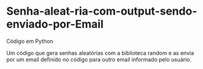 # Senha-aleat-ria-com-output-sendo-enviado-por-Email
Código em Python

Um código que gera senhas aleatórias com a biblioteca random e as envia por um email definido no código para outro email informado pelo usuário.

